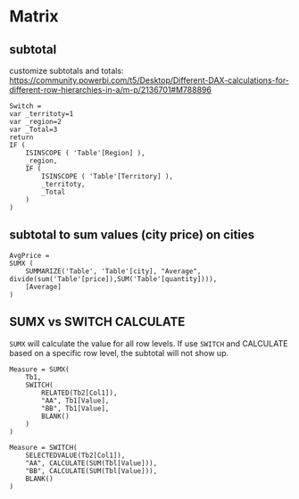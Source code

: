 # Matrix

## subtotal
customize subtotals and totals:
https://community.powerbi.com/t5/Desktop/Different-DAX-calculations-for-different-row-hierarchies-in-a/m-p/2136701#M788896
```
Switch = 
var _territoty=1
var _region=2
var _Total=3
return 
IF (
    ISINSCOPE ( 'Table'[Region] ),
    _region,
    IF (
        ISINSCOPE ( 'Table'[Territory] ), 
        _territoty, 
        _Total
    )
)
```

## subtotal to sum values (city price) on cities
```
AvgPrice = 
SUMX (
    SUMMARIZE('Table', 'Table'[city], "Average", divide(sum('Table'[price]),SUM('Table'[quantity]))),
    [Average]
)
```

## SUMX vs SWITCH CALCULATE
`SUMX` will calculate the value for all row levels. If use `SWITCH` and CALCULATE based on a specific row level, the subtotal will not show up.
```
Measure = SUMX(
    Tb1,
    SWITCH(
        RELATED(Tb2[Col1]),
        "AA", Tb1[Value],
        "BB", Tb1[Value],
        BLANK()
    )
)

Measure = SWITCH(
    SELECTEDVALUE(Tb2[Col1]),
    "AA", CALCULATE(SUM(Tbl[Value])),
    "BB", CALCULATE(SUM(Tbl[Value])),
    BLANK()
)
```
